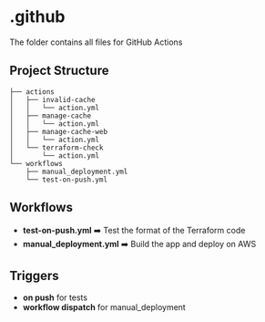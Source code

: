# .github

The folder contains all files for GitHub Actions


## Project Structure
```
├── actions
│   ├── invalid-cache
│   │   └── action.yml
│   ├── manage-cache
│   │   └── action.yml
│   ├── manage-cache-web
│   │   └── action.yml
│   └── terraform-check
│       └── action.yml
└── workflows
    ├── manual_deployment.yml
    └── test-on-push.yml
```

## Workflows
- **test-on-push.yml** :arrow_right: Test the format of the Terraform code
- **manual_deployment.yml** :arrow_right: Build the app and deploy on AWS

## Triggers
- **on push** for tests
- **workflow dispatch** for manual_deployment